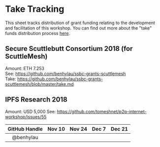 # Take Tracking

This sheet tracks distribution of grant funding relating to the development and facilitation of this workshop. You can find out more about the "take" funds distribution process [here](https://github.com/benhylau/ssbc-grants-scuttlemesh/blob/master/README.md#funds-distribution).

## Secure Scuttlebutt Consortium 2018 (for ScuttleMesh)

Amount: ETH 7.253  
See: https://github.com/benhylau/ssbc-grants-scuttlemesh  
Take: https://github.com/benhylau/ssbc-grants-scuttlemesh/blob/master/take.md

## IPFS Research 2018

Amount: USD 5,000
See: https://github.com/tomeshnet/p2p-internet-workshop/issues/55

| GitHub Handle | Nov 10 | Nov 24 | Dec 7 | Dec 21 |
|:-------------:|:------:|:------:|:-----:|:------:|
| @benhylau     |        |        |       |        |


